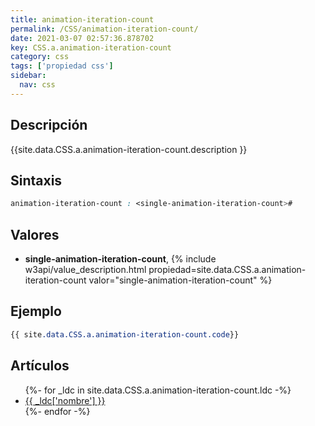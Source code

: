 ```yaml
---
title: animation-iteration-count
permalink: /CSS/animation-iteration-count/
date: 2021-03-07 02:57:36.878702
key: CSS.a.animation-iteration-count
category: css
tags: ['propiedad css']
sidebar: 
  nav: css
---
```


## Descripción
{{site.data.CSS.a.animation-iteration-count.description }}

## Sintaxis
~~~css
animation-iteration-count : <single-animation-iteration-count>#
~~~

## Valores
* **single-animation-iteration-count**,  {% include w3api/value_description.html propiedad=site.data.CSS.a.animation-iteration-count valor="single-animation-iteration-count" %}

## Ejemplo
~~~css
{{ site.data.CSS.a.animation-iteration-count.code}}
~~~

## Artículos
<ul>
{%- for _ldc in site.data.CSS.a.animation-iteration-count.ldc -%}
   <li>
       <a href="{{_ldc['url'] }}">{{ _ldc['nombre'] }}</a>
   </li>
{%- endfor -%}
</ul>
